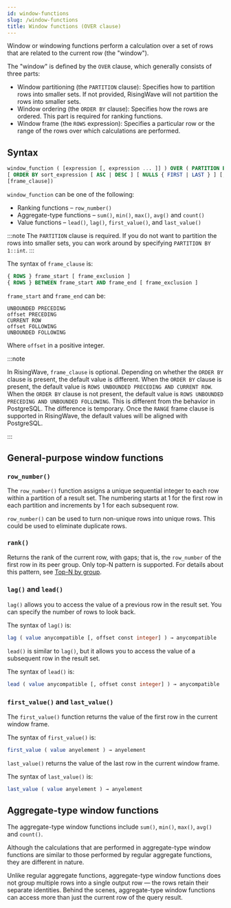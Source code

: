 ```yaml
---
id: window-functions
slug: /window-functions
title: Window functions (OVER clause)
---
```

Window or windowing functions perform a calculation over a set of rows that are related to the current row (the "window").

The "window" is defined by the `OVER` clause, which generally consists of three parts:

- Window partitioning (the `PARTITION` clause): Specifies how to partition rows into smaller sets. If not provided, RisingWave will not partition the rows into smaller sets.
- Window ordering (the `ORDER BY` clause): Specifies how the rows are ordered. This part is required for ranking functions.
- Window frame (the `ROWS` expression): Specifies a particular row or the range of the rows over which calculations are performed.

## Syntax

```sql
window_function ( [expression [, expression ... ]] ) OVER ( PARTITION BY partition_expression 
[ ORDER BY sort_expression [ ASC | DESC ] [ NULLS { FIRST | LAST } ] [, ...] ]
[frame_clause])

```

`window_function` can be one of the following:

- Ranking functions – `row_number()`
- Aggregate-type functions – `sum()`, `min()`, `max()`, `avg()` and `count()`
- Value functions – `lead()`, `lag()`, `first_value()`, and `last_value()`

:::note
The `PARTITION` clause is required. If you do not want to partition the rows into smaller sets, you can work around by specifying `PARTITION BY 1::int`.
:::

The syntax of `frame_clause` is:

```sql
{ ROWS } frame_start [ frame_exclusion ]
{ ROWS } BETWEEN frame_start AND frame_end [ frame_exclusion ]
```

`frame_start` and `frame_end` can be:

```
UNBOUNDED PRECEDING
offset PRECEDING
CURRENT ROW
offset FOLLOWING
UNBOUNDED FOLLOWING
```

Where `offset` in a positive integer.

:::note

In RisingWave, `frame_clause` is optional. Depending on whether the `ORDER BY` clause is present, the default value is different. When the `ORDER BY` clause is present, the default value is `ROWS UNBOUNDED PRECEDING AND CURRENT ROW`. When the `ORDER BY` clause is not present, the default value is `ROWS UNBOUNDED PRECEDING AND UNBOUNDED FOLLOWING`. This is different from the behavior in PostgreSQL. The difference is temporary. Once the `RANGE` frame clause is supported in RisingWave, the default values will be aligned with PostgreSQL.

:::

## General-purpose window functions

### `row_number()`

The `row_number()` function assigns a unique sequential integer to each row within a partition of a result set. The numbering starts at 1 for the first row in each partition and increments by 1 for each subsequent row.

`row_number()` can be used to turn non-unique rows into unique rows. This could be used to eliminate duplicate rows.

### `rank()`

Returns the rank of the current row, with gaps; that is, the `row_number` of the first row in its peer group. Only top-N pattern is supported. For details about this pattern, see [Top-N by group](../syntax/sql-pattern-topn.md).

### `lag()` and `lead()`

`lag()` allows you to access the value of a previous row in the result set. You can specify the number of rows to look back.

The syntax of `lag()` is:

```sql
lag ( value anycompatible [, offset const integer] ) → anycompatible
```

`lead()` is similar to `lag()`, but it allows you to access the value of a subsequent row in the result set.

The syntax of `lead()` is:

```sql
lead ( value anycompatible [, offset const integer] ) → anycompatible
```

### `first_value()` and `last_value()`

The `first_value()` function returns the value of the first row in the current window frame.

The syntax of `first_value()` is:

```sql
first_value ( value anyelement ) → anyelement
```

`last_value()` returns the value of the last row in the current window frame.

The syntax of `last_value()` is:

```sql
last_value ( value anyelement ) → anyelement
```

## Aggregate-type window functions

The aggregate-type window functions include `sum()`, `min()`, `max()`, `avg()` and `count()`.

Although the calculations that are performed in aggregate-type window functions are similar to those performed by regular aggregate functions, they are different in nature.

Unlike regular aggregate functions, aggregate-type window functions does not group multiple rows into a single output row — the rows retain their separate identities. Behind the scenes, aggregate-type window functions can access more than just the current row of the query result.
